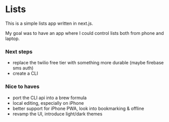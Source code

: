 # Lists

This is a simple lists app written in next.js. 

My goal was to have an app where I could control lists both from phone and laptop. 

### Next steps
- replace the twilio free tier with something more durable (maybe firebase sms auth)
- create a CLI 

### Nice to haves
- port the CLI api into a brew formula
- local editing, especially on iPhone
- better support for iPhone PWA, look into bookmarking & offline
- revamp the UI, introduce light/dark themes